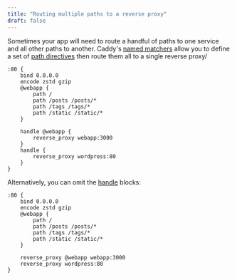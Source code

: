 ```yaml
---
title: "Routing multiple paths to a reverse proxy"
draft: false
---
```


Sometimes your app will need to route a handful of paths to one service and all other paths to another. Caddy's [named matchers](https://caddyserver.com/docs/caddyfile/matchers#named-matchers) allow you to define a set of [path directives](https://caddyserver.com/docs/caddyfile/matchers#path) then route them all to a single reverse proxy/

```Caddyfile
:80 {
	bind 0.0.0.0
	encode zstd gzip
	@webapp {
		path /
		path /posts /posts/*
		path /tags /tags/*
		path /static /static/*
	}

	handle @webapp {
		reverse_proxy webapp:3000
	}
	handle {
		reverse_proxy wordpress:80
	}
}
```

Alternatively, you can omit the [handle](https://caddyserver.com/docs/caddyfile/directives/handle) blocks:

```Caddyfile
:80 {
	bind 0.0.0.0
	encode zstd gzip
	@webapp {
		path /
		path /posts /posts/*
		path /tags /tags/*
		path /static /static/*
	}

	reverse_proxy @webapp webapp:3000
	reverse_proxy wordpress:80
}
```
